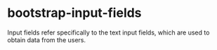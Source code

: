 # bootstrap-input-fields
Input fields refer specifically to the text input fields, which are used to obtain data from the users.
